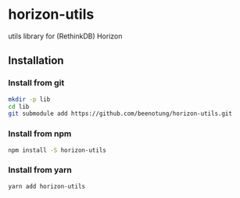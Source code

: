 # horizon-utils
utils library for (RethinkDB) Horizon

## Installation

### Install from git
```bash
mkdir -p lib
cd lib
git submodule add https://github.com/beenotung/horizon-utils.git
```

### Install from npm
```bash
npm install -S horizon-utils
```

### Install from yarn
```bash
yarn add horizon-utils
```
